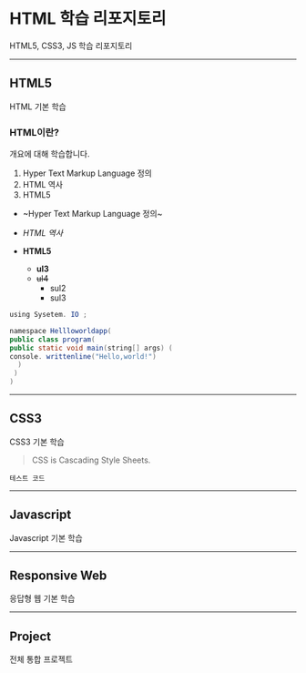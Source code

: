 # HTML 학습 리포지토리
HTML5, CSS3, JS 학습 리포지토리

-----------

## HTML5
HTML 기본 학습

### HTML이란?
개요에 대해 학습합니다.
1. Hyper Text Markup Language 정의
2. HTML 역사
3. HTML5

- ~Hyper Text Markup Language 정의~
- *HTML 역사*
- **HTML5**

  * **ul3**
  * ~~ul4~~
    - sul2
    - sul3
    
 ```java
 using Sysetem. IO ;
 
 namespace Hellloworldapp(
 public class program(
 public static void main(string[] args) (
 console. writtenline("Hello,world!")
   )
  )
 )
 ```

-----------

## CSS3
CSS3 기본 학습

>CSS is Cascading Style Sheets.

`테스트 코드`

-----------

## Javascript 
Javascript 기본 학습

-----------

## Responsive Web
응답형 웹 기본 학습

-----------

## Project
전체 통합 프로젝트
